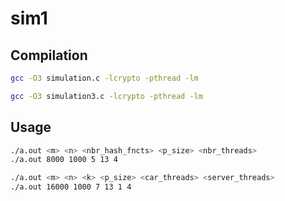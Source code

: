 # sim1
## Compilation
```bash
gcc -O3 simulation.c -lcrypto -pthread -lm

gcc -O3 simulation3.c -lcrypto -pthread -lm
```
## Usage
```bash
./a.out <m> <n> <nbr_hash_fncts> <p_size> <nbr_threads>
./a.out 8000 1000 5 13 4

./a.out <m> <n> <k> <p_size> <car_threads> <server_threads>
./a.out 16000 1000 7 13 1 4
```
